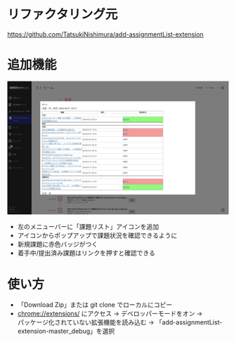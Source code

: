 # リファクタリング元
https://github.com/TatsukiNishimura/add-assignmentList-extension



# 追加機能
![Image](usecase.png)
- 左のメニューバーに「課題リスト」アイコンを追加
- アイコンからポップアップで課題状況を確認できるように
- 新規課題に赤色バッジがつく
- 着手中/提出済み課題はリンクを押すと確認できる


# 使い方
- 「Download Zip」または git clone でローカルにコピー
- [chrome://extensions/][] にアクセス -> デベロッパーモードをオン -> \
パッケージ化されていない拡張機能を読み込む -> 「add-assignmentList-extension-master_debug」を選択

[chrome://extensions/]: chrome://extensions/    "chrome://extensions/"